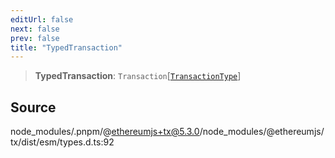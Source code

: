 ```yaml
---
editUrl: false
next: false
prev: false
title: "TypedTransaction"
---
```


> **TypedTransaction**: `Transaction`\[[`TransactionType`](/reference/tevm/tx/enumerations/transactiontype/)\]

## Source

node\_modules/.pnpm/@ethereumjs+tx@5.3.0/node\_modules/@ethereumjs/tx/dist/esm/types.d.ts:92
